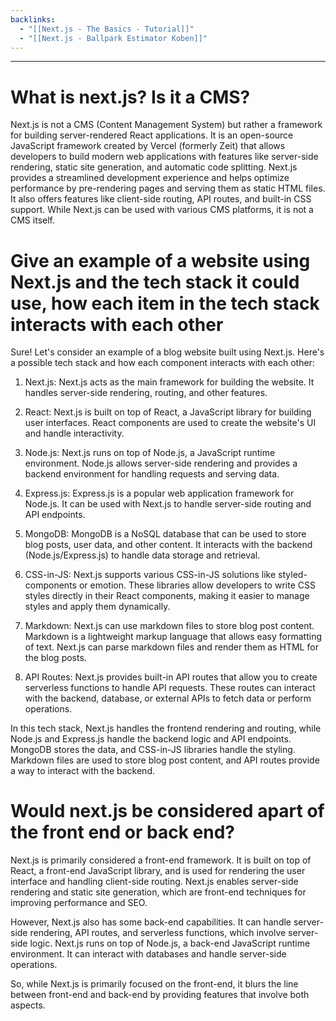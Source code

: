```yaml
---
backlinks:
  - "[[Next.js - The Basics - Tutorial]]"
  - "[[Next.js - Ballpark Estimator Koben]]"
---
```

___

# What is next.js? Is it a CMS? 

Next.js is not a CMS (Content Management System) but rather a framework for building server-rendered React applications. It is an open-source JavaScript framework created by Vercel (formerly Zeit) that allows developers to build modern web applications with features like server-side rendering, static site generation, and automatic code splitting. Next.js provides a streamlined development experience and helps optimize performance by pre-rendering pages and serving them as static HTML files. It also offers features like client-side routing, API routes, and built-in CSS support. While Next.js can be used with various CMS platforms, it is not a CMS itself.



# Give an example of a website using Next.js and the tech stack it could use, how each item in the tech stack interacts with each other

Sure! Let's consider an example of a blog website built using Next.js. Here's a possible tech stack and how each component interacts with each other:

1. Next.js: Next.js acts as the main framework for building the website. It handles server-side rendering, routing, and other features.

2. React: Next.js is built on top of React, a JavaScript library for building user interfaces. React components are used to create the website's UI and handle interactivity.

3. Node.js: Next.js runs on top of Node.js, a JavaScript runtime environment. Node.js allows server-side rendering and provides a backend environment for handling requests and serving data.

4. Express.js: Express.js is a popular web application framework for Node.js. It can be used with Next.js to handle server-side routing and API endpoints.

5. MongoDB: MongoDB is a NoSQL database that can be used to store blog posts, user data, and other content. It interacts with the backend (Node.js/Express.js) to handle data storage and retrieval.

6. CSS-in-JS: Next.js supports various CSS-in-JS solutions like styled-components or emotion. These libraries allow developers to write CSS styles directly in their React components, making it easier to manage styles and apply them dynamically.

7. Markdown: Next.js can use markdown files to store blog post content. Markdown is a lightweight markup language that allows easy formatting of text. Next.js can parse markdown files and render them as HTML for the blog posts.

8. API Routes: Next.js provides built-in API routes that allow you to create serverless functions to handle API requests. These routes can interact with the backend, database, or external APIs to fetch data or perform operations.

In this tech stack, Next.js handles the frontend rendering and routing, while Node.js and Express.js handle the backend logic and API endpoints. MongoDB stores the data, and CSS-in-JS libraries handle the styling. Markdown files are used to store blog post content, and API routes provide a way to interact with the backend.

# Would next.js be considered apart of the front end or back end?

Next.js is primarily considered a front-end framework. It is built on top of React, a front-end JavaScript library, and is used for rendering the user interface and handling client-side routing. Next.js enables server-side rendering and static site generation, which are front-end techniques for improving performance and SEO.

However, Next.js also has some back-end capabilities. It can handle server-side rendering, API routes, and serverless functions, which involve server-side logic. Next.js runs on top of Node.js, a back-end JavaScript runtime environment. It can interact with databases and handle server-side operations.

So, while Next.js is primarily focused on the front-end, it blurs the line between front-end and back-end by providing features that involve both aspects.
